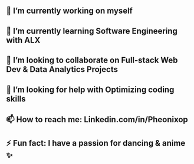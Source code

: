 ## 🔭 I’m currently working on myself
## 🌱 I’m currently learning Software Engineering with ALX
## 👯 I’m looking to collaborate on Full-stack Web Dev & Data Analytics Projects
## 🤔 I’m looking for help with Optimizing coding skills
## 📫 How to reach me: Linkedin.com/in/Pheonixop
## ⚡ Fun fact: I have a passion for dancing & anime ✨

<!--
**PheonixOP/PheonixOP** is a ✨ _special_ ✨ repository because its `README.md` (this file) appears on your GitHub profile.

Here are some ideas to get you started:


-->
